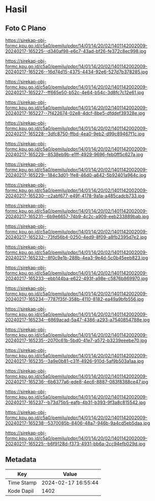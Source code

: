 # Hasil

## Foto C Plano

https://sirekap-obj-formc.kpu.go.id/c5a0/pemilu/pdpr/14/01/14/20/02/1401142002009-20240217-165225--d340af98-e6c7-43ad-bf26-fe372c8ec998.jpg

https://sirekap-obj-formc.kpu.go.id/c5a0/pemilu/pdpr/14/01/14/20/02/1401142002009-20240217-165226--16d74d15-4375-4434-92e6-527d7b378285.jpg

https://sirekap-obj-formc.kpu.go.id/c5a0/pemilu/pdpr/14/01/14/20/02/1401142002009-20240217-165227--ff665e50-b52c-4e64-b54c-3d8fc7c12e61.jpg

https://sirekap-obj-formc.kpu.go.id/c5a0/pemilu/pdpr/14/01/14/20/02/1401142002009-20240217-165227--7f422674-02e8-4dcf-8be5-dfddef39328e.jpg

https://sirekap-obj-formc.kpu.go.id/c5a0/pemilu/pdpr/14/01/14/20/02/1401142002009-20240217-165228--3dfc8750-ffbd-4ea0-9eb2-d99c89467f1c.jpg

https://sirekap-obj-formc.kpu.go.id/c5a0/pemilu/pdpr/14/01/14/20/02/1401142002009-20240217-165229--8538eb9b-e1ff-4929-9696-feb0ff5c627a.jpg

https://sirekap-obj-formc.kpu.go.id/c5a0/pemilu/pdpr/14/01/14/20/02/1401142002009-20240217-165229--184c3d01-1fe8-46d0-a642-5b92401a964c.jpg

https://sirekap-obj-formc.kpu.go.id/c5a0/pemilu/pdpr/14/01/14/20/02/1401142002009-20240217-165230--c2abf677-e49f-4178-9a1a-a485cadcb733.jpg

https://sirekap-obj-formc.kpu.go.id/c5a0/pemilu/pdpr/14/01/14/20/02/1401142002009-20240217-165231--6b9e6657-74b9-4c2c-a909-eeb233889bab.jpg

https://sirekap-obj-formc.kpu.go.id/c5a0/pemilu/pdpr/14/01/14/20/02/1401142002009-20240217-165232--73fd56b4-0250-4ed9-8f09-a8fb2395d7e2.jpg

https://sirekap-obj-formc.kpu.go.id/c5a0/pemilu/pdpr/14/01/14/20/02/1401142002009-20240217-165232--8f0c9e1b-288b-4ea3-9e4d-5c0b45eeb823.jpg

https://sirekap-obj-formc.kpu.go.id/c5a0/pemilu/pdpr/14/01/14/20/02/1401142002009-20240217-165233--ebb144ba-e622-493f-a98e-c5876b869970.jpg

https://sirekap-obj-formc.kpu.go.id/c5a0/pemilu/pdpr/14/01/14/20/02/1401142002009-20240217-165234--7787f35f-358b-4110-8182-ea49a9bfb556.jpg

https://sirekap-obj-formc.kpu.go.id/c5a0/pemilu/pdpr/14/01/14/20/02/1401142002009-20240217-165234--6869acad-5a47-4386-a293-a7540854788e.jpg

https://sirekap-obj-formc.kpu.go.id/c5a0/pemilu/pdpr/14/01/14/20/02/1401142002009-20240217-165235--2070c61b-5bd0-41e7-a572-b3239eeebe70.jpg

https://sirekap-obj-formc.kpu.go.id/c5a0/pemilu/pdpr/14/01/14/20/02/1401142002009-20240217-165235--3a9e0b81-c31f-4926-910d-5af9b503a1aa.jpg

https://sirekap-obj-formc.kpu.go.id/c5a0/pemilu/pdpr/14/01/14/20/02/1401142002009-20240217-165236--6b6377a6-ede8-4ec6-8887-083f8388ce47.jpg

https://sirekap-obj-formc.kpu.go.id/c5a0/pemilu/pdpr/14/01/14/20/02/1401142002009-20240217-165237--b73d75b5-eafb-4b31-b393-9f3a8c815542.jpg

https://sirekap-obj-formc.kpu.go.id/c5a0/pemilu/pdpr/14/01/14/20/02/1401142002009-20240217-165238--5370085b-8406-48a7-946b-9a4cd5eb5daa.jpg

https://sirekap-obj-formc.kpu.go.id/c5a0/pemilu/pdpr/14/01/14/20/02/1401142002009-20240217-165225--b6f9128d-f373-4931-bb6a-2cc94efb029d.jpg


## Metadata

| Key        | Value               |
| ---------- | ------------------- |
| Time Stamp | 2024-02-17 16:55:44 |
| Kode Dapil | 1402                |



